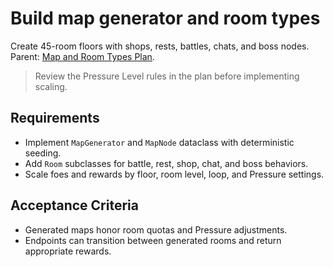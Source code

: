 # Build map generator and room types
Create 45-room floors with shops, rests, battles, chats, and boss nodes. Parent: [Map and Room Types Plan](../planning/e158df1a-map-and-room-types-plan.md).

> Review the Pressure Level rules in the plan before implementing scaling.

## Requirements
- Implement `MapGenerator` and `MapNode` dataclass with deterministic seeding.
- Add `Room` subclasses for battle, rest, shop, chat, and boss behaviors.
- Scale foes and rewards by floor, room level, loop, and Pressure settings.

## Acceptance Criteria
- Generated maps honor room quotas and Pressure adjustments.
- Endpoints can transition between generated rooms and return appropriate rewards.
